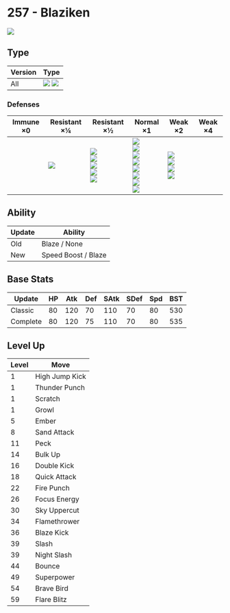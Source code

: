 # 257 - Blaziken
![][257]

## Type

Version | Type
---     | ---
All     | ![][fire]  ![][fighting]

### Defenses

Immune ×0 | Resistant ×¼ | Resistant ×½                                                       | Normal ×1                                                                                                                | Weak ×2                                                      | Weak ×4
---       | ---          | ---                                                                | ---                                                                                                                      | ---                                                          | ---
&nbsp;    | ![][bug]<br> | ![][steel]<br>![][fire]<br>![][grass]<br>![][ice]<br>![][dark]<br> | ![][normal]<br>![][fighting]<br>![][poison]<br>![][rock]<br>![][ghost]<br>![][electric]<br>![][dragon]<br>![][fairy]<br> | ![][flying]<br>![][ground]<br>![][water]<br>![][psychic]<br> | &nbsp;

## Ability

Update | Ability
---    | ---
Old    | Blaze / None
New    | Speed Boost / Blaze

## Base Stats

Update   | HP  | Atk | Def | SAtk | SDef | Spd | BST
---      | --- | --- | --- | ---  | ---  | --- | ---
Classic  | 80  | 120 | 70  | 110  | 70   | 80  | 530
Complete | 80  | 120 | 75  | 110  | 70   | 80  | 535

## Level Up

Level | Move
---   | ---
1     | High Jump Kick
1     | Thunder Punch
1     | Scratch
1     | Growl
5     | Ember
8     | Sand Attack
11    | Peck
14    | Bulk Up
16    | Double Kick
18    | Quick Attack
22    | Fire Punch
26    | Focus Energy
30    | Sky Uppercut
34    | Flamethrower
36    | Blaze Kick
39    | Slash
39    | Night Slash
44    | Bounce
49    | Superpower
54    | Brave Bird
59    | Flare Blitz

[257]: ../img/pokemon/257.png
[normal]: ../img/types/normal.png
[fire]: ../img/types/fire.png
[fighting]: ../img/types/fighting.png
[water]: ../img/types/water.png
[flying]: ../img/types/flying.png
[grass]: ../img/types/grass.png
[poison]: ../img/types/poison.png
[electric]: ../img/types/electric.png
[ground]: ../img/types/ground.png
[psychic]: ../img/types/psychic.png
[rock]: ../img/types/rock.png
[ice]: ../img/types/ice.png
[bug]: ../img/types/bug.png
[dragon]: ../img/types/dragon.png
[ghost]: ../img/types/ghost.png
[dark]: ../img/types/dark.png
[steel]: ../img/types/steel.png
[fairy]: ../img/types/fairy.png
